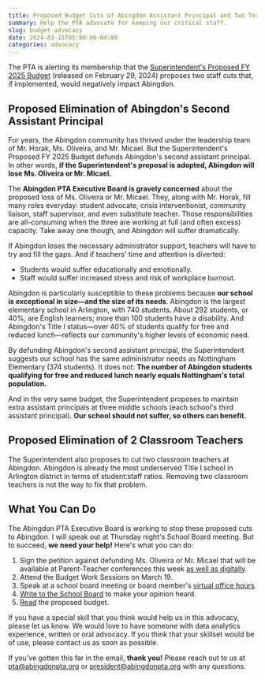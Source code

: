 ```yaml
--- 
title: Proposed Budget Cuts of Abingdon Assistant Principal and Two Teachers
summary: Help the PTA advocate for keeping our critical staff.
slug: budget advocacy
date: 2024-03-15T05:00:00-04:00
categories: advocacy
---
```


The PTA is alerting its membership that the [Superintendent's Proposed FY 2025 Budget](https://www.apsva.us/budget/) (released on February 29, 2024) proposes two staff cuts that, if implemented, would negatively impact Abingdon.

## Proposed Elimination of Abingdon's Second Assistant Principal

For years, the Abingdon community has thrived under the leadership team of Mr. Horak, Ms. Oliveira, and Mr. Micael. But the Superintendent's Proposed FY 2025 Budget defunds Abingdon's second assistant principal. In other words, **if the Superintendent's proposal is adopted, Abingdon will lose Ms. Oliveira or Mr. Micael.**

The **Abingdon PTA Executive Board is gravely concerned** about the proposed loss of Ms. Oliveira or Mr. Micael. They, along with Mr. Horak, fill many roles everyday: student advocate, crisis interventionist, community liaison, staff supervisor, and even substitute teacher. Those responsibilities are all-consuming when the three are working at full (and often excess) capacity. Take away one though, and Abingdon will suffer dramatically.

If Abingdon loses the necessary administrator support, teachers will have to try and fill the gaps. And if teachers' time and attention is diverted:

- Students would suffer educationally and emotionally.
- Staff would suffer increased stress and risk of workplace burnout.

Abingdon is particularly susceptible to these problems because **our school is exceptional in size—and the size of its needs**. Abingdon is the largest elementary school in Arlington, with 740 students. About 292 students, or 40%, are English learners; more than 100 students have a disability. And Abingdon's Title I status—over 40% of students qualify for free and reduced lunch—reflects our community's higher levels of economic need.

By defunding Abingdon's second assistant principal, the Superintendent suggests our school has the same administrator needs as Nottingham Elementary (374 students). It does not: **The number of Abingdon students qualifying for free and reduced lunch nearly equals Nottingham's total population.** 

And in the very same budget, the Superintendent proposes to maintain extra assistant principals at three middle schools (each school's third assistant principal). **Our school should not suffer, so others can benefit.**

## Proposed Elimination of 2 Classroom Teachers

The Superintendent also proposes to cut two classroom teachers at Abingdon. Abingdon is already the most underserved Title I school in Arlington district in terms of student:staff ratios. Removing two classroom teachers is not the way to fix that problem.

## What You Can Do

The Abingdon PTA Executive Board is working to stop these proposed cuts to Abingdon. I will speak out at Thursday night's School Board meeting. But to succeed, **we need your help!** Here's what you can do:

1. Sign the petition against defunding Ms. Oliveira or Mr. Micael that will be available at Parent-Teacher conferences this week [as well as digitally](https://docs.google.com/forms/d/e/1FAIpQLScHw0aOAlZbpU3Ktsj-kr-xV9r52g4LDStv-f0iidAbR3PoFA/viewform).
2. Attend the Budget Work Sessions on March 19.
3. Speak at a school board meeting or board member's [virtual office hours](https://www.apsva.us/arlington-school-board/about-the-school-board/open-office-hours).
4. [Write to the School Board](https://www.apsva.us/arlington-school-board) to make your opinion heard.
5. [Read](https://www.apsva.us/wp-content/uploads/sites/57/2024/02/FY-2025-Superintendents-Proposed-Budget-Document.pdf) the proposed budget.

If you have a special skill that you think would help us in this advocacy, please let us know. We would love to have someone with data analytics experience, written or oral advocacy. If you think that your skillset would be of use, please contact us as soon as possible.

If you've gotten this far in the email, **thank you!** Please reach out to us at [pta@abingdonpta.org](mailto:pta@abingdonpta.org) or [president@abingdonpta.org](mailto:president@abingdonpta.org) with any questions.
